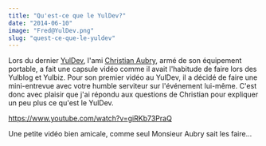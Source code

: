 ```yaml
---
title: "Qu'est-ce que le YulDev?"
date: "2014-06-10"
image: "Fred@YulDev.png"
slug: "quest-ce-que-le-yuldev"
---
```


Lors du dernier [YulDev](https://www.meetup.com/YulDev/ "Site Web du YulDev"), l'ami [Christian Aubry](https://twitter.com/christianaubry "Compte Twitter de Christian Aubry"), armé de son équipement portable, a fait une capsule vidéo comme il avait l'habitude de faire lors des Yulblog et Yulbiz. Pour son premier vidéo au YulDev, il a décidé de faire une mini-entrevue avec votre humble serviteur sur l'événement lui-même. C'est donc avec plaisir que j'ai répondu aux questions de Christian pour expliquer un peu plus ce qu'est le YulDev.

https://www.youtube.com/watch?v=giRKb73PraQ

Une petite vidéo bien amicale, comme seul Monsieur Aubry sait les faire...

